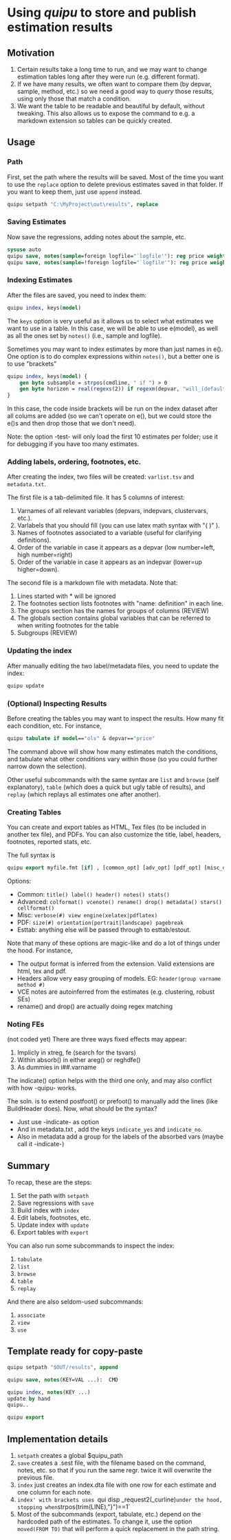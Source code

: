 # Using *quipu* to store and publish estimation results

## Motivation

1. Certain results take a long time to run, and we may want to change estimation tables long after they were run (e.g. different format). 
2. If we have many results, we often want to compare them (by depvar, sample, method, etc.) so we need a good way to *query* those results, using only those that match a condition.
3. We want the table to be readable and beautiful by default, without tweaking. This also allows us to expose the command to e.g. a markdown extension so tables can be quickly created.

## Usage

### Path

First, set the path where the results will be saved. Most of the time you want to use the `replace` option to delete previous estimates saved in that folder. If you want to keep them, just use `append` instead.

```stata
quipu setpath "C:\MyProject\out\results", replace
```

### Saving Estimates

Now save the regressions, adding notes about the sample, etc.

```stata
sysuse auto
quipu save, notes(sample=foreign logfile="`logfile'"): reg price weight if foreign
quipu save, notes(sample=!foreign logfile="`logfile'"): reg price weight if !foreign
```

### Indexing Estimates

After the files are saved, you need to index them:

```stata
quipu index, keys(model)
```
The `keys` option is very useful as it allows us to select what estimates we want to use in a table. In this case, we will be able to use e(model), as well as all the ones set by `notes()` (i.e., sample and logfile).

Sometimes you may want to index estimates by more than just names in e(). One option is to do complex expressions within `notes()`, but a better one is to use "brackets"

```stata
quipu index, keys(model) {
	gen byte subsample = strpos(cmdline, " if ") > 0
    gen byte horizon = real(regexs(2)) if regexm(depvar, "will_(default|late)([0-9]+)")
}
```

In this case, the code inside brackets will be run on the index dataset after all colums are added (so we can't operate on e(), but we could store the e()s and then drop those that we don't need).

Note: the option -test- will only load the first 10 estimates per folder; use it for debugging if you have too many estimates.

### Adding labels, ordering, footnotes, etc.

After creating the index, two files will be created: `varlist.tsv` and `metadata.txt`.

The first file is a tab-delimited file. It has 5 columns of interest:

1. Varnames of all relevant variables (depvars, indepvars, clustervars, etc.).
2. Varlabels that you should fill (you can use latex math syntax with "\( )\" ).
3. Names of footnotes associated to a variable (useful for clarifying definitions).
4. Order of the variable in case it appears as a depvar (low number=left, high number=right)
5. Order of the variable in case it appears as an indepvar (lower=up higher=down).

The second file is a markdown file with metadata. Note that:

1. Lines started with * will be ignored
2. The footnotes section lists footnotes with "name: definition" in each line.
3. The groups section has the names for groups of columns (REVIEW)
4. The globals section contains global variables that can be referred to when writing footnotes for the table
5. Subgroups (REVIEW)

### Updating the index

After manually editing the two label/metadata files, you need to update the index:

```stata
quipu update
```

### (Optional) Inspecting Results

Before creating the tables you may want to inspect the results. How many fit each condition, etc. For instance,

```stata
quipu tabulate if model=="ols" & depvar=="price"
```

The command above will show how many estimates match the conditions, and tabulate what other conditions vary within those (so you could further narrow down the selection).

Other useful subcommands with the same syntax are `list` and `browse` (self explanatory), `table` (which does a quick but ugly table of results), and `replay` (which replays all estimates one after another).

### Creating Tables

You can create and export tables as HTML, Tex files (to be included in another tex file), and PDFs. You can also customize the title, label, headers, footnotes, reported stats, etc.

The full syntax is

```stata
quipu export myfile.fmt [if] , [common_opt] [adv_opt] [pdf_opt] [misc_opt] [esttab_opt]
```
Options:

* Common: `title() label() header() notes() stats()`
* Advanced: `colformat() vcenote() rename() drop() metadata() stars() cellformat()`
* Misc: `verbose(#) view engine(xelatex|pdflatex)`
* PDF: `size(#) orientation(portrait|landscape) pagebreak`
* Esttab: anything else will be passed through to esttab/estout.

Note that many of these options are magic-like and do a lot of things under the hood. For instance,

* The output format is inferred from the extension. Valid extensions are html, tex and pdf.
* Headers allow very easy grouping of models. EG: `header(group varname method #)`
* VCE notes are autoinferred from the estimates (e.g. clustering, robust SEs)
* rename() and drop() are actually doing regex matching

### Noting FEs

(not coded yet)
There are three ways fixed effects may appear:
1. Implicly in xtreg, fe (search for the tsvars)
2. Within absorb() in either areg() or reghdfe()
3. As dummies in i##.varname

The indicate() option helps with the third one only, and may also conflict with how -quipu- works.

The soln. is to extend postfoot() or prefoot() to manually add the lines (like BuildHeader does). Now, what should be the syntax?

* Just use -indicate- as option
* And in metadata.txt , add the keys `indicate_yes` and `indicate_no`.
* Also in metadata add a group for the labels of the absorbed vars (maybe call it -indicate-)
 


## Summary

To recap, these are the steps:

1. Set the path with `setpath`
2. Save regressions with `save`
3. Build index with `index`
4. Edit labels, footnotes, etc.
5. Update index with `update`
6. Export tables with `export`

You can also run some subcommands to inspect the index:

1. `tabulate`
2. `list`
3. `browse`
4. `table`
5. `replay`

And there are also seldom-used subcommands:

1. `associate`
2. `view`
3. `use`

## Template ready for copy-paste
```stata
quipu setpath "$OUT/results", append

quipu save, notes(KEY=VAL ...):  CMD

quipu index, notes(KEY ...)
update by hand
quipu..

quipu export
```

## Implementation details

1. `setpath` creates a global $quipu_path
2. `save` creates a .sest file, with the filename based on the command, notes, etc. so that if you run the same regr. twice it will overwrite the previous file.
2. `index` just creates an index.dta file with one row for each estimate and one column for each note.
3. `index' with brackets uses `qui disp _request2(_curline)` under the hood, stopping when `strpos(trim(LINE),"}")==1`
4. Most of the subcommands (export, tabulate, etc.) depend on the hardcoded path of the estimates. To change it, use the option `moved(FROM TO)` that will perform a quick replacement in the path string.
